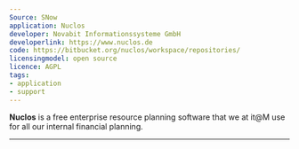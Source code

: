 ```yaml
---
Source: SNow
application: Nuclos
developer: Novabit Informationssysteme GmbH
developerlink: https://www.nuclos.de
code: https://bitbucket.org/nuclos/workspace/repositories/
licensingmodel: open source
licence: AGPL
tags:
- application
- support
---
```


__Nuclos__ is a free enterprise resource planning software that we at it@M use for all our internal financial planning.


---
